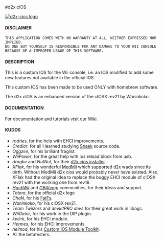 #d2x cIOS

[![d2x-cios logo](http://img403.imageshack.us/img403/585/d2xcioslogo.png)](https://github.com/davebaol/d2x-cios/)


#### DISCLAIMER

````
THIS APPLICATION COMES WITH NO WARRANTY AT ALL, NEITHER EXPRESSED NOR IMPLIED.
NO ONE BUT YOURSELF IS RESPONSIBLE FOR ANY DAMAGE TO YOUR WII CONSOLE BECAUSE OF A IMPROPER USAGE OF THIS SOFTWARE.
````



#### DESCRIPTION

  This is a custom IOS for the Wii console, i.e. an IOS modified to add some new features
  not available in the official IOS.

  This custom IOS has been made to be used ONLY with homebrew software.

  The d2x cIOS is an enhanced version of the cIOSX rev21 by Waninkoko. 



#### DOCUMENTATION

  For documentation and tutorials visit our [Wiki](https://github.com/davebaol/d2x-cios/wiki).



#### KUDOS

 * *rodries*, for the help with EHCI improvements.
 * *Crediar*, for all I learned studying [Sneek](http://code.google.com/p/sneek) source code.
 * *Oggzee*, for his brilliant fraglist.
 * *WiiPower*, for the great help with ios reload block from usb.
 * *dragbe* and *NutNut*, for their [d2x cios installer](http://code.google.com/p/d2x-cios-installer).
 * *XFlak*, for his wonderful [ModMii](http://gbatemp.net/topic/207126-modmii-for-windows) which supported d2x wads since its birth. Without ModMii d2x cios would probably never have existed. Also, XFlak had the original idea to replace the buggy EHCI module of cIOSX rev21 with the  working one from rev19. 
 * *[HackWii](http://www.hackwii.it)* and *[GBAtemp](http://www.gbatemp.net)* communities, for their ideas and support.
 * *Totoro*, for the official d2x logo
 * *ChaN*, for his [FatFs](http://elm-chan.org/fsw/ff/00index_e.html).
 * *Waninkoko*, for his cIOSX rev21.
 * *Team Twiizers* and *devkitPRO devs* for their great work in libogc.
 * *WiiGator*, for his work in the DIP plugin.
 * *kwiirk*, for his EHCI module.
 * *Hermes*, for his EHCI improvements.
 * *neimod*, for his [Custom IOS Module Toolkit](http://wiibrew.org/wiki/Custom_IOS_Module_Toolkit).
 * All the betatesters.
